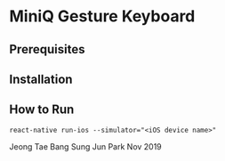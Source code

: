 # MiniQ Gesture Keyboard

## Prerequisites

## Installation

## How to Run
`react-native run-ios --simulator="<iOS device name>"`



Jeong Tae Bang
Sung Jun Park
Nov 2019
